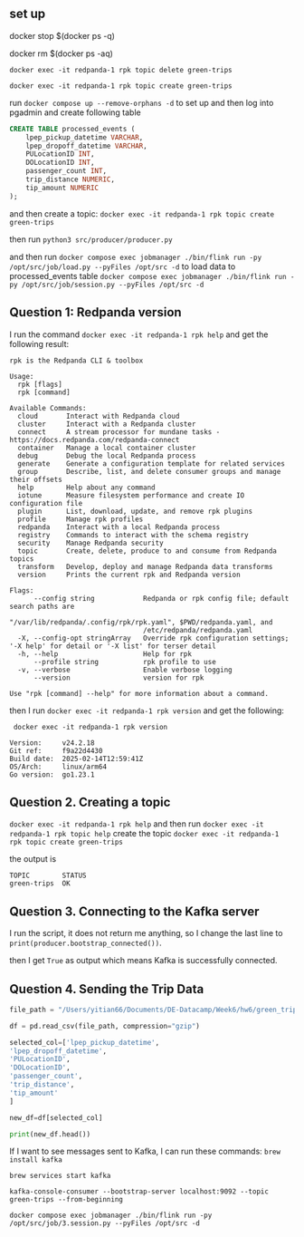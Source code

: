 ## set up 

docker stop $(docker ps -q)

docker rm $(docker ps -aq)

`docker exec -it redpanda-1 rpk topic delete green-trips`

`docker exec -it redpanda-1 rpk topic create green-trips`

run `docker compose up --remove-orphans -d` to set up
and then log into pgadmin and create following table 

```SQL
CREATE TABLE processed_events (
    lpep_pickup_datetime VARCHAR,
    lpep_dropoff_datetime VARCHAR,
    PULocationID INT,
    DOLocationID INT,
    passenger_count INT,
    trip_distance NUMERIC,
    tip_amount NUMERIC
);
```
and then create a topic: `docker exec -it redpanda-1 rpk topic create green-trips` 

then run `python3 src/producer/producer.py`

and then run `docker compose exec jobmanager ./bin/flink run -py /opt/src/job/load.py --pyFiles /opt/src -d` to load data to processed_events table
`docker compose exec jobmanager ./bin/flink run -py /opt/src/job/session.py --pyFiles /opt/src -d`


## Question 1: Redpanda version
I run the command `docker exec -it redpanda-1 rpk help` and get the following result:

```ssh
rpk is the Redpanda CLI & toolbox

Usage:
  rpk [flags]
  rpk [command]

Available Commands:
  cloud       Interact with Redpanda cloud
  cluster     Interact with a Redpanda cluster
  connect     A stream processor for mundane tasks - https://docs.redpanda.com/redpanda-connect
  container   Manage a local container cluster
  debug       Debug the local Redpanda process
  generate    Generate a configuration template for related services
  group       Describe, list, and delete consumer groups and manage their offsets
  help        Help about any command
  iotune      Measure filesystem performance and create IO configuration file
  plugin      List, download, update, and remove rpk plugins
  profile     Manage rpk profiles
  redpanda    Interact with a local Redpanda process
  registry    Commands to interact with the schema registry
  security    Manage Redpanda security
  topic       Create, delete, produce to and consume from Redpanda topics
  transform   Develop, deploy and manage Redpanda data transforms
  version     Prints the current rpk and Redpanda version

Flags:
      --config string            Redpanda or rpk config file; default search paths are
                                 "/var/lib/redpanda/.config/rpk/rpk.yaml", $PWD/redpanda.yaml, and
                                 /etc/redpanda/redpanda.yaml
  -X, --config-opt stringArray   Override rpk configuration settings; '-X help' for detail or '-X list' for terser detail
  -h, --help                     Help for rpk
      --profile string           rpk profile to use
  -v, --verbose                  Enable verbose logging
      --version                  version for rpk

Use "rpk [command] --help" for more information about a command.
```

then I run `docker exec -it redpanda-1 rpk version` and get the following:
```ssh
 docker exec -it redpanda-1 rpk version

Version:     v24.2.18
Git ref:     f9a22d4430
Build date:  2025-02-14T12:59:41Z
OS/Arch:     linux/arm64
Go version:  go1.23.1
```

## Question 2. Creating a topic

`docker exec -it redpanda-1 rpk help` and then run `docker exec -it redpanda-1 rpk topic help`
create the topic `docker exec -it redpanda-1 rpk topic create green-trips`

the output is 
```ssh
TOPIC        STATUS
green-trips  OK
```

## Question 3. Connecting to the Kafka server
I run the script, it does not return me anything, so I change the last line to `print(producer.bootstrap_connected())`.

then I get `True` as output which means Kafka is successfully connected.

## Question 4. Sending the Trip Data

```python
file_path = "/Users/yitian66/Documents/DE-Datacamp/Week6/hw6/green_tripdata_2019-10.csv.gz"

df = pd.read_csv(file_path, compression="gzip")

selected_col=['lpep_pickup_datetime',
'lpep_dropoff_datetime',
'PULocationID',
'DOLocationID',
'passenger_count',
'trip_distance',
'tip_amount'
]

new_df=df[selected_col]

print(new_df.head())
```
If I want to see messages sent to Kafka, I can run these commands:
`brew install kafka`

`brew services start kafka`

`kafka-console-consumer --bootstrap-server localhost:9092 --topic green-trips --from-beginning`

`docker compose exec jobmanager ./bin/flink run -py /opt/src/job/3.session.py --pyFiles /opt/src -d`
